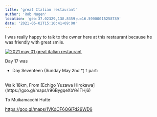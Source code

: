 ```yaml
---
title: 'great Italian restaurant'
author: 'Rob Nugen'
location: 'geo:37.02329,138.8359;u=16.59000015258789'
date: '2021-05-02T15:10:41+09:00'
---
```


I was really happy to talk to the owner here at this restaurant because he was friendly with great smile.

[![2021 may 01 great italian restaurant](//b.robnugen.com/quests/walk-to-niigata/2021/en_route/day-17/thumbs/2021_may_01_great_italian_restaurant.jpeg)](//b.robnugen.com/quests/walk-to-niigata/2021/en_route/day-17/2021_may_01_great_italian_restaurant.jpeg)          

Day 17 was

<div class="walk-segment">

* Day <span class="day_source">Seventeen</span>
(<span class="day_date">Sunday May 2nd</span> *)
1 part:
<br>
Walk <span class="km_source">18</span>km,
From [Echigo Yuzawa Hirokawa](https://goo.gl/maps/r96BygqeXbYe1THj6)

To Muikamacchi Hutte

https://goo.gl/maps/1VKdCF6QGi7d29WD6

</div>
